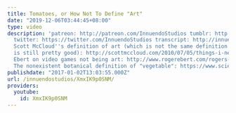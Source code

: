 ```yaml
---
title: Tomatoes, or How Not To Define "Art"
date: "2019-12-06T03:44:45+08:00"
type: video
description: 'patreon: http://patreon.com/InnuendoStudios tumblr: http://innuendostudios.tumblr.com
  twitter: https://twitter.com/InnuendoStudios transcript: http://innuendostudios.tumblr.com/post/155294419042/a-video-essay-about-the-difficulties-of-defining
  Scott McCloud''s definition of art (which is not the same definition I use, but
  is still pretty good): http://scottmccloud.com/2010/07/05/things-i-never-said/ Roger
  Ebert on video games not being art: http://www.rogerebert.com/rogers-journal/video-games-can-never-be-art
  The nonexistent botanical definition of "vegetable": https://www.sciencedaily.com/terms/vegetable.htm'
publishdate: "2017-01-02T13:03:55.000Z"
url: /innuendostudios/XmxIK9p0SNM/
providers:
  youtube:
    id: XmxIK9p0SNM
---
```

